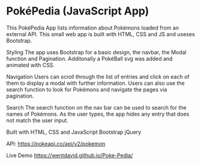<h1>PokéPedia (JavaScript App)</h1>

This PokéPedia App lists information about Pokémons loaded from an external API. 
This small web app is built with HTML, CSS and JS and useses Bootstrap. 

Styling
The app uses Bootstrap for a basic design, the navbar, the Modal function and Pagination. Additonally a PokéBall svg was added and animated with CSS.

Navigation
Users can scroll through the list of entries and click on each of them to display a modal with further information. Users can also use the search function to look for Pokémons and navigate the pages via pagination.

Search
The search function on the nav bar can be used to search for the names of Pokémons. As the user types, the app hides any entry that does not match the user input.


Built with
HTML, CSS and JavaScript
Bootstrap
jQuery

API: https://pokeapi.co/api/v2/pokemon

Live Demo
https://wentdavid.github.io/Poke-Pedia/
